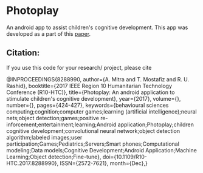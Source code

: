 # Photoplay

An android app to assist children's cognitive development. This app was developed as a part of this [paper](https://ieeexplore.ieee.org/document/8288990).

## Citation:

If you use this code for your research/ project, please cite

@INPROCEEDINGS{8288990, 
author={A. Mitra and T. Mostafiz and R. U. Rashid}, 
booktitle={2017 IEEE Region 10 Humanitarian Technology Conference (R10-HTC)}, 
title={Photoplay: An android application to stimulate children's cognitive development}, 
year={2017}, 
volume={}, 
number={}, 
pages={424-427}, 
keywords={behavioural sciences computing;cognition;computer games;learning (artificial intelligence);neural nets;object detection;games;positive re-inforcement;entertainment;learning;Android application;Photoplay;children cognitive development;convolutional neural network;object detection algorithm;labeled images;user participation;Games;Pediatrics;Servers;Smart phones;Computational modeling;Data models;Cognitive Development;Android Application;Machine Learning;Object detection;Fine-tune}, 
doi={10.1109/R10-HTC.2017.8288990}, 
ISSN={2572-7621}, 
month={Dec},}
